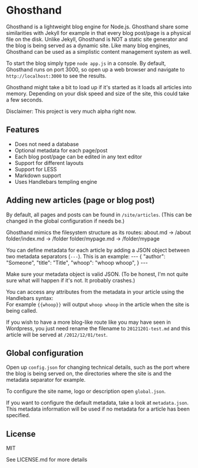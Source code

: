 Ghosthand
=========

Ghosthand is a lightweight blog engine for Node.js. Ghosthand share some similarities with Jekyll for example in that every blog post/page is a physical file on the disk. Unlike Jekyll, Ghosthand is NOT a static site generator and the blog is being served as a dynamic site. Like many blog engines, Ghosthand can be used as a simplistic content management system as well.

To start the blog simply type `node app.js` in a console. By default, Ghosthand runs on port 3000, so open up a web browser and navigate to `http://localhost:3000` to see the results.

Ghosthand might take a bit to load up if it's started as it loads all articles into memory. Depending on your disk speed and size of the site, this could take a few seconds.

Disclaimer: This project is very much alpha right now.

Features
--------

* Does not need a database
* Optional metadata for each page/post
* Each blog post/page can be edited in any text editor
* Support for different layouts
* Support for LESS
* Markdown support
* Uses Handlebars templing engine

Adding new articles (page or blog post)
---------------------------------------

By default, all pages and posts can be found in `/site/articles`. (This can be changed in the global configuration if needs be.)

Ghosthand mimics the filesystem structure as its routes:
	about.md -> /about
	folder/index.md -> /folder
	folder/mypage.md -> /folder/mypage

You can define metadata for each article by adding a JSON object between two metadata separators (`---`). This is an example:
	---
	{
		"author": "Someone",
		"title": "Title",
		"whoop": "whoop whoop",
	}
	---

Make sure your metadata object is valid JSON. (To be honest, I'm not quite sure what will happen if it's not. It probably crashes.)

You can access any attributes from the metadata in your article using the Handlebars syntax:  
For example `{{whoop}}` will output `whoop whoop` in the article when the site is being called.

If you wish to have a more blog-like route like you may have seen in Wordpress, you just need rename the filename to `20121201-test.md` and this article will be served at `/2012/12/01/test`.


Global configuration
--------------------

Open up `config.json` for changing technical details, such as the port where the blog is being served on, the directories where the site is and the metadata separator for example.

To configure the site name, logo or description open `global.json`.

If you want to configure the default metadata, take a look at `metadata.json`. This metadata information will be used if no metadata for a article has been specified.


License
-------

MIT

See LICENSE.md for more details